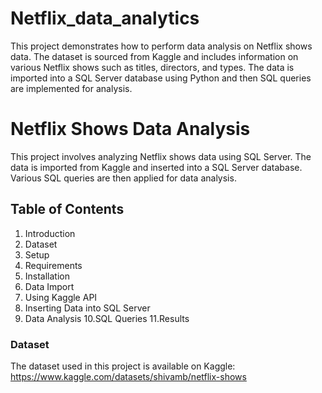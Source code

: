 # Netflix_data_analytics

This project demonstrates how to perform data analysis on Netflix shows data. The dataset is sourced from Kaggle and includes information on various Netflix shows such as titles, directors, and types. The data is imported into a SQL Server database using Python and then SQL queries are implemented for analysis.


# Netflix Shows Data Analysis
This project involves analyzing Netflix shows data using SQL Server. The data is imported from Kaggle and inserted into a SQL Server database. Various SQL queries are then applied for data analysis.

## Table of Contents
1. Introduction
2. Dataset
3. Setup
4. Requirements
5. Installation
6. Data Import
7. Using Kaggle API
8. Inserting Data into SQL Server
9. Data Analysis
10.SQL Queries
11.Results


### Dataset
The dataset used in this project is available on Kaggle: https://www.kaggle.com/datasets/shivamb/netflix-shows
